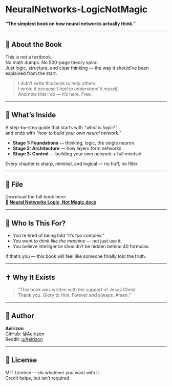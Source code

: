 # NeuralNetworks-LogicNotMagic

**“The simplest book on how neural networks actually think.”**

---

## 📘 About the Book

This is not a textbook.  
No math dumps. No 500-page theory spiral.  
Just logic, structure, and clear thinking — the way it should’ve been explained from the start.

> I didn’t write this book to help others.  
> I wrote it because I *had to understand it myself*.  
> And now that I do — it’s here. Free.

---

## 🚀 What’s Inside

A step-by-step guide that starts with *"what is logic?"*  
and ends with *"how to build your own neural network."*

- **Stage 1: Foundations** — thinking, logic, the single neuron  
- **Stage 2: Architecture** — how layers form networks  
- **Stage 3: Control** — building your own network + full mindset

Every chapter is sharp, minimal, and logical — no fluff, no filler.

---

## 📎 File

Download the full book here:  
📄 **[Neural Networks Logic, Not Magic.docx](./Neural%20Networks%20Logic%2C%20Not%20Magic.docx)**

---

## 🧠 Who Is This For?

- You’re tired of being told “it’s too complex.”
- You want to *think like the machine* — not just use it.
- You believe intelligence shouldn’t be hidden behind 40 formulas.

If that’s you — this book will feel like someone finally told the truth.

---

## ✝️ Why It Exists

> “This book was written with the support of Jesus Christ.  
> Thank you. Glory to Him. Forever and always. Amen.”

---

## 👤 Author

**Aelrizon**  
GitHub: [@Aelrizon](https://github.com/Aelrizon)  
Reddit: [u/Aelrizon](https://www.reddit.com/user/Aelrizon)

---

## 📜 License

MIT License — do whatever you want with it.  
Credit helps, but isn’t required.
